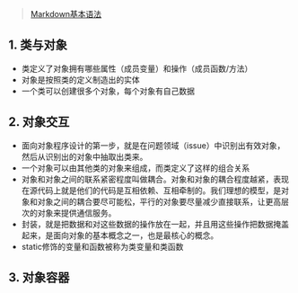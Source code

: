 > [Markdown基本语法](https://markdown.com.cn/basic-syntax/)
## 1. 类与对象
- 类定义了对象拥有哪些属性（成员变量）和操作（成员函数/方法）
- 对象是按照类的定义制造出的实体
- 一个类可以创建很多个对象，每个对象有自己数据
## 2. 对象交互
- 面向对象程序设计的第一步，就是在问题领域（issue）中识别出有效对象，然后从识别出的对象中抽取出类来。
- 一个对象可以由其他类的对象来组成，而类定义了这样的组合关系
- 对象和对象之间的联系紧密程度叫做耦合。对象和对象的耦合程度越紧，表现在源代码上就是他们的代码是互相依赖、互相牵制的。我们理想的模型，是对象和对象之间的耦合要尽可能松，平行的对象要尽量减少直接联系，让更高层次的对象来提供通信服务。
- 封装，就是把数据和对这些数据的操作放在一起，并且用这些操作把数据掩盖起来，是面向对象的基本概念之一，也是最核心的概念。
- static修饰的变量和函数被称为类变量和类函数
## 3. 对象容器